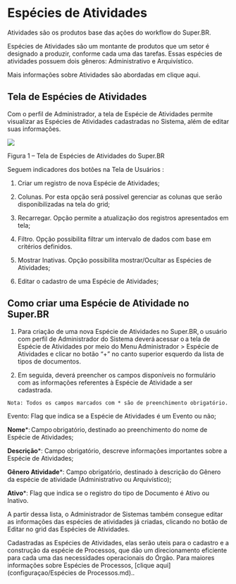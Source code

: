 # Espécies de Atividades


Atividades são os produtos base das ações do workflow do Super.BR.

Espécies de Atividades são um montante de produtos que um setor é designado a produzir, conforme cada uma das tarefas. Essas espécies de atividades possuem dois gêneros: Administrativo e Arquivístico. 

Mais informações sobre Atividades são abordadas em clique aqui.

 

## Tela de Espécies de Atividades 

Com o perfil de Administrador, a tela de Espécie de Atividades permite visualizar as Espécies de Atividades cadastradas no Sistema, além de editar suas informações. 

 

<img src="../../_static/images/Espécies de Atividades - Tela Principal.png"/>

Figura 1 – Tela de Espécies de Atividades do Super.BR 

Seguem indicadores dos botões na Tela de Usuários : 

1. Criar um registro de nova Espécie de Atividades; 

2. Colunas. Por esta opção será possível gerenciar as colunas que serão disponibilizadas na tela do grid; 

3. Recarregar. Opção permite a atualização dos registros apresentados em tela; 

4. Filtro. Opção possibilita filtrar um intervalo de dados com base em critérios definidos. 

5. Mostrar Inativas. Opção possibilita mostrar/Ocultar as Espécies de Atividades;  

6. Editar o cadastro de uma Espécie de Atividades; 

 

## Como criar uma Espécie de Atividade no Super.BR 

 

1. Para criação de uma nova Espécie de Atividades no Super.BR, o usuário com perfil de Administrador do Sistema deverá acessar o a tela de Espécie de Atividades por meio do Menu Administrador > Espécie de Atividades e clicar no botão “+” no canto superior esquerdo da lista de tipos de documentos. 

2. Em seguida, deverá preencher os campos disponíveis no formulário com as informações referentes à Espécie de Atividade a ser cadastrada.   

```{note}
Nota: Todos os campos marcados com * são de preenchimento obrigatório. 
```

Evento: Flag que indica se a Espécie de Atividades é um Evento ou não; 

**Nome***: Campo obrigatório, destinado ao preenchimento do nome de Espécie de Atividades; 

**Descrição***: Campo obrigatório, descreve informações importantes sobre a Espécie de Atividades; 

**Gênero Atividade***: Campo obrigatório, destinado à descrição do Gênero da espécie de atividade (Administrativo ou Arquivístico); 

**Ativo***: Flag que indica se o registro do tipo de Documento é Ativo ou Inativo. 

 

A partir dessa lista, o Administrador de Sistemas também consegue editar as informações das espécies de atividades já criadas, clicando no botão de Editar no grid das Espécies de Atividades.  

Cadastradas as Espécies de Atividades, elas serão uteis para o cadastro e a construção da espécie de Processos, que dão um direcionamento eficiente para cada uma das necessidades operacionais do Órgão.  Para maiores informações sobre Espécies de Processos, [clique aqui](configuraçao/Espécies de Processos.md).. 

 